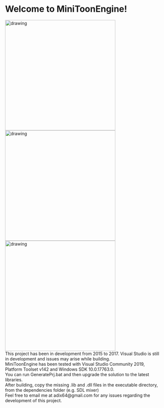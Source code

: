 # Welcome to **MiniToonEngine**!

<img src="https://raw.githubusercontent.com/adix64/MiniToonEngine/master/assets/miniToon.gif" alt="drawing" width="360"/>
<img src="https://github.com/adix64/MiniToonEngine/blob/master/assets/screenshot1.png" alt="drawing" width="360"/> <img src="https://github.com/adix64/MiniToonEngine/blob/master/assets/screenshot2.png" alt="drawing" width="360"/>
<br/>
This project has been in development from 2015 to 2017. Visual Studio is still in development and issues may arise while building.<br/>
MiniToonEngine has been tested with Visual Studio Community 2019, Platform Toolset v142 and Windows SDK 10.0.17763.0. <br/>
You can run GeneratePrj.bat and then upgrade the solution to the latest libraries.<br/>
After building, copy the missing .lib and .dll files in the executable directory, from the dependencies folder (e.g. SDL mixer)<br/>
Feel free to email me at adix64@gmail.com for any issues regarding the development of this project.

